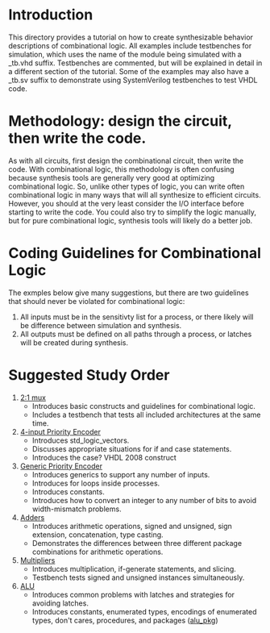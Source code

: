 # Introduction

This directory provides a tutorial on how to create synthesizable behavior descriptions of combinational logic. All examples include testbenches for simulation, which uses the name of the module being simulated with a _tb.vhd suffix. Testbenches are commented, but will be explained in detail in a different section of the tutorial. Some of the examples may also have a _tb.sv suffix to demonstrate using SystemVerilog testbenches to test VHDL code.

# Methodology: design the circuit, then write the code.

As with all circuits, first design the combinational circuit, then write the code. With combinational logic, this methodology is often confusing because synthesis tools are generally very good at optimizing combinational logic. So, unlike other types of logic, you can write often combinational logic in many ways that will all synthesize to efficient circuits. However, you should at the very least consider the I/O interface before starting to write the code. You could also try to simplify the logic manually, but for pure combinational logic, synthesis tools will likely do a better job.

# Coding Guidelines for Combinational Logic

The exmples below give many suggestions, but there are two guidelines that should never be violated for combinational logic:
 1. All inputs must be in the sensitivty list for a process, or there likely will be difference between simulation and synthesis.
 1. All outputs must be defined on all paths through a process, or latches will be created during synthesis.

# Suggested Study Order

1. [2:1 mux](./mux_2x1.vhd)
    - Introduces basic constructs and guidelines for combinational logic. 
    - Includes a testbench that tests all included architectures at the same time.
1. [4-input Priority Encoder](./priority_encoder_4in.vhd)
    - Introduces std_logic_vectors.
    - Discusses appropriate situations for if and case statements.
    - Introduces the case? VHDL 2008 construct
1. [Generic Priority Encoder](./priority_encoder.vhd)
    - Introduces generics to support any number of inputs.
    - Introduces for loops inside processes.
    - Introduces constants.
    - Introduces how to convert an integer to any number of bits to avoid width-mismatch problems.
1. [Adders](./add.vhd)
    - Introduces arithmetic operations, signed and unsigned, sign extension, concatenation, type casting.
    - Demonstrates the differences between three different package combinations for arithmetic operations. 
1. [Multipliers](./mult.vhd)
    - Introduces multiplication, if-generate statements, and slicing.
    - Testbench tests signed and unsigned instances simultaneously.
1. [ALU](./alu.vhd)
    - Introduces common problems with latches and strategies for avoiding latches.
    - Introduces constants, enumerated types, encodings of enumerated types, don't cares, procedures, and packages ([alu_pkg](./alu_pkg.vhd))

